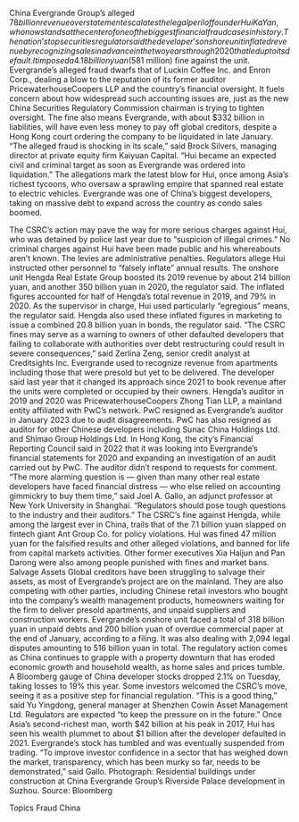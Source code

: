 China Evergrande Group’s alleged $78 billion revenue overstatement escalates the legal peril of founder Hui Ka Yan, who now stands at the center of one of the biggest financial fraud cases in history.
The nation’s top securities regulator said the developer’s onshore unit inflated revenue by recognizing sales in advance in the two years through 2020 that led up to its default. It imposed a 4.18 billion yuan ($581 million) fine against the unit.
Evergrande’s alleged fraud dwarfs that of Luckin Coffee Inc. and Enron Corp., dealing a blow to the reputation of its former auditor PricewaterhouseCoopers LLP and the country’s financial oversight. It fuels concern about how widespread such accounting issues are, just as the new China Securities Regulatory Commission chairman is trying to tighten oversight.
The fine also means Evergrande, with about $332 billion in liabilities, will have even less money to pay off global creditors, despite a Hong Kong court ordering the company to be liquidated in late January.
“The alleged fraud is shocking in its scale,” said Brock Silvers, managing director at private equity firm Kaiyuan Capital. “Hui became an expected civil and criminal target as soon as Evergrande was ordered into liquidation.”
The allegations mark the latest blow for Hui, once among Asia’s richest tycoons, who oversaw a sprawling empire that spanned real estate to electric vehicles. Evergrande was one of China’s biggest developers, taking on massive debt to expand across the country as condo sales boomed.

The CSRC’s action may pave the way for more serious charges against Hui, who was detained by police last year due to “suspicion of illegal crimes.” No criminal charges against Hui have been made public and his whereabouts aren’t known. The levies are administrative penalties.
Regulators allege Hui instructed other personnel to “falsely inflate” annual results. The onshore unit Hengda Real Estate Group boosted its 2019 revenue by about 214 billion yuan, and another 350 billion yuan in 2020, the regulator said. The inflated figures accounted for half of Hengda’s total revenue in 2019, and 79% in 2020.
As the supervisor in charge, Hui used particularly “egregious” means, the regulator said. Hengda also used these inflated figures in marketing to issue a combined 20.8 billion yuan in bonds, the regulator said.
“The CSRC fines may serve as a warning to owners of other defaulted developers that failing to collaborate with authorities over debt restructuring could result in severe consequences,” said Zerlina Zeng, senior credit analyst at Creditsights Inc.
Evergrande used to recognize revenue from apartments including those that were presold but yet to be delivered. The developer said last year that it changed its approach since 2021 to book revenue after the units were completed or occupied by their owners.
Hengda’s auditor in 2019 and 2020 was PricewaterhouseCoopers Zhong Tian LLP, a mainland entity affiliated with PwC’s network. PwC resigned as Evergrande’s auditor in January 2023 due to audit disagreements.
PwC has also resigned as auditor for other Chinese developers including Sunac China Holdings Ltd. and Shimao Group Holdings Ltd. In Hong Kong, the city’s Financial Reporting Council said in 2022 that it was looking into Evergrande’s financial statements for 2020 and expanding an investigation of an audit carried out by PwC. The auditor didn’t respond to requests for comment.
“The more alarming question is — given than many other real estate developers have faced financial distress — who else relied on accounting gimmickry to buy them time,” said Joel A. Gallo, an adjunct professor at New York University in Shanghai. “Regulators should pose tough questions to the industry and their auditors.”
The CSRC’s fine against Hengda, while among the largest ever in China, trails that of the 7.1 billion yuan slapped on fintech giant Ant Group Co. for policy violations.
Hui was fined 47 million yuan for the falsified results and other alleged violations, and banned for life from capital markets activities. Other former executives Xia Haijun and Pan Darong were also among people punished with fines and market bans.
Salvage Assets
Global creditors have been struggling to salvage their assets, as most of Evergrande’s project are on the mainland. They are also competing with other parties, including Chinese retail investors who bought into the company’s wealth management products, homeowners waiting for the firm to deliver presold apartments, and unpaid suppliers and construction workers.
Evergrande’s onshore unit faced a total of 318 billion yuan in unpaid debts and 200 billion yuan of overdue commercial paper at the end of January, according to a filing. It was also dealing with 2,094 legal disputes amounting to 516 billion yuan in total.
The regulatory action comes as China continues to grapple with a property downturn that has eroded economic growth and household wealth, as home sales and prices tumble. A Bloomberg gauge of China developer stocks dropped 2.1% on Tuesday, taking losses to 19% this year.
Some investors welcomed the CSRC’s move, seeing it as a positive step for financial regulation. “This is a good thing,” said Yu Yingdong, general manager at Shenzhen Cowin Asset Management Ltd. Regulators are expected “to keep the pressure on in the future.”
Once Asia’s second-richest man, worth $42 billion at his peak in 2017, Hui has seen his wealth plummet to about $1 billion after the developer defaulted in 2021. Evergrande’s stock has tumbled and was eventually suspended from trading.
“To improve investor confidence in a sector that has weighed down the market, transparency, which has been murky so far, needs to be demonstrated,” said Gallo.
Photograph: Residential buildings under construction at China Evergrande Group’s Riverside Palace development in Suzhou. Source: Bloomberg

Topics
Fraud
China
